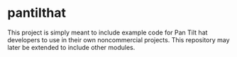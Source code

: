 # pantilthat

This project is simply meant to include example code for Pan Tilt hat developers to use in their own noncommercial projects.
This repository may later be extended to include other modules.

